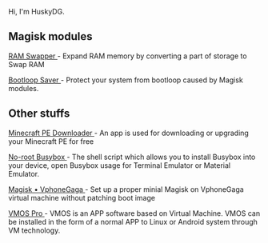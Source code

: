 Hi, I'm HuskyDG.

## Magisk modules

[ RAM Swapper ](https://github.com/HuskyDG/Magisk_RAM_Swapper) - Expand RAM memory by converting a part of storage to Swap RAM

[ Bootloop Saver ](https://github.com/HuskyDG/Magisk_BootloopSaver) - Protect your system from bootloop caused by Magisk modules.



## Other stuffs

[ Minecraft PE Downloader ](./mcdownload) - An app is used for downloading or upgrading your Minecraft PE for free

[ No-root Busybox ](http://github.com/huskydg/busybox-no-root) - The shell script which allows you to install Busybox into your device, open Busybox usage for Terminal Emulator or Material Emulator.

[ Magisk • VphoneGaga ](./vphonegaga/magisk) - Set up a proper minial Magisk on VphoneGaga virtual machine without patching boot image

[ VMOS Pro ](./vmos) - VMOS is an APP software based on Virtual Machine. VMOS can be installed in the form of a normal APP to Linux or Android system through VM technology.
